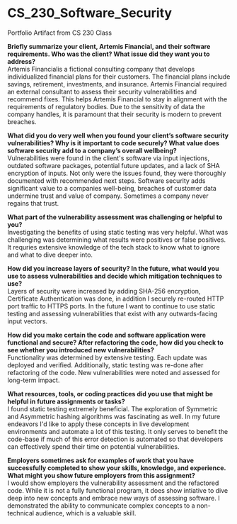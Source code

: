 # CS_230_Software_Security
Portfolio Artifact from CS 230 Class

<b>Briefly summarize your client, Artemis Financial, and their software requirements. Who was the client? What issue did they want you to address?</b> <br>
Artemis Financialis a fictional consulting company that develops individualized financial plans for their customers. The financial plans include savings, retirement, investments, and insurance. Artemis Financial required an external consultant to assess their security vulnerabilities and recommend fixes. This helps Artemis Financial to stay in alignment with the requirements of regulatory bodies. Due to the sensitivity of data the company handles, it is paramount that their security is modern to prevent breaches.

<b>What did you do very well when you found your client’s software security vulnerabilities? Why is it important to code securely? What value does software security add to a company’s overall wellbeing?</b><br>
Vulnerabilities were found in the client's software via input injections, outdated software packages, potential future updates, and a lack of SHA encryption of inputs. Not only were the issues found, they were thoroughly documented with recommended next steps. Software security adds significant value to a companies well-being, breaches of customer data undermine trust and value of company. Sometimes a company never regains that trust. 

<b>What part of the vulnerability assessment was challenging or helpful to you?</b><br>
Investigating the benefits of using static testing was very helpful. What was challenging was determining what results were positives or false positives. It requries extensive knowledge of the tech stack to know what to ignore and what to dive deeper into. 

<b>How did you increase layers of security? In the future, what would you use to assess vulnerabilities and decide which mitigation techniques to use?</b><br>
Layers of security were increased by adding SHA-256 encryption, Certificate Authentication was done, in addition I securely re-routed HTTP port traffic to HTTPS ports. In the future I want to continue to use static testing and assessing vulnerabilities that exist with any outwards-facing input vectors.

<b>How did you make certain the code and software application were functional and secure? After refactoring the code, how did you check to see whether you introduced new vulnerabilities?</b><br>
Functionality was determined by extensive testing. Each update was deployed and verified. Additionally, static testing was re-done after refactoring of the code. New vulnerabilities were noted and assessed for long-term impact. 

<b>What resources, tools, or coding practices did you use that might be helpful in future assignments or tasks?</b><br>
I found static testing extremely beneficial. The exploration of Symmetric and Asymmetric hashing algorithms was fascinating as well. In my future endeavors I'd like to apply these concepts in live development environments and automate a lot of this testing. It only serves to benefit the code-base if much of this error detection is automated so that developers can effectively spend their time on potential vulnerabilities.

<b>Employers sometimes ask for examples of work that you have successfully completed to show your skills, knowledge, and experience. What might you show future employers from this assignment?</b><br>
I would show employers the vulnerability assessment and the refactored code. While it is not a fully functional program, it does show intiative to dive deep into new concepts and embrace new ways of assessing software. I demonstrated the ability to communicate complex concepts to a non-technical audience, which is a valuable skill.
